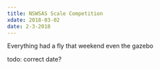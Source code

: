 ```yaml
---
title: NSWSAS Scale Competition
xdate: 2018-03-02
date: 2-3-2018
---
```

Everything had a fly that weekend even the gazebo

todo: correct date?
